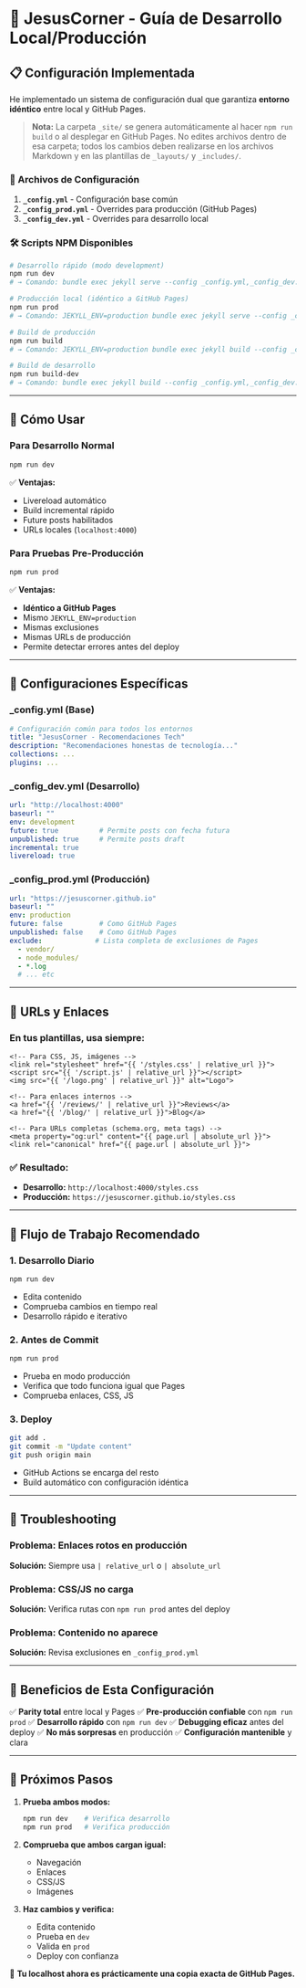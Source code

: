 # 🚀 JesusCorner - Guía de Desarrollo Local/Producción

## 📋 Configuración Implementada

He implementado un sistema de configuración dual que garantiza **entorno idéntico** entre local y GitHub Pages.

> **Nota:** La carpeta `_site/` se genera automáticamente al hacer `npm run build` o al desplegar en GitHub Pages. No edites archivos dentro de esa carpeta; todos los cambios deben realizarse en los archivos Markdown y en las plantillas de `_layouts/` y `_includes/`.

### 📁 Archivos de Configuración

1. **`_config.yml`** - Configuración base común
2. **`_config_prod.yml`** - Overrides para producción (GitHub Pages)
3. **`_config_dev.yml`** - Overrides para desarrollo local

### 🛠️ Scripts NPM Disponibles

```bash
# Desarrollo rápido (modo development)
npm run dev
# → Comando: bundle exec jekyll serve --config _config.yml,_config_dev.yml --incremental --livereload

# Producción local (idéntico a GitHub Pages)
npm run prod
# → Comando: JEKYLL_ENV=production bundle exec jekyll serve --config _config.yml,_config_prod.yml --incremental

# Build de producción
npm run build
# → Comando: JEKYLL_ENV=production bundle exec jekyll build --config _config.yml,_config_prod.yml

# Build de desarrollo
npm run build-dev
# → Comando: bundle exec jekyll build --config _config.yml,_config_dev.yml
```

---

## 🎯 Cómo Usar

### Para Desarrollo Normal
```bash
npm run dev
```
✅ **Ventajas:**
- Livereload automático
- Build incremental rápido
- Future posts habilitados
- URLs locales (`localhost:4000`)

### Para Pruebas Pre-Producción
```bash
npm run prod
```
✅ **Ventajas:**
- **Idéntico a GitHub Pages**
- Mismo `JEKYLL_ENV=production`
- Mismas exclusiones
- Mismas URLs de producción
- Permite detectar errores antes del deploy

---

## 🔧 Configuraciones Específicas

### _config.yml (Base)
```yaml
# Configuración común para todos los entornos
title: "JesusCorner - Recomendaciones Tech"
description: "Recomendaciones honestas de tecnología..."
collections: ...
plugins: ...
```

### _config_dev.yml (Desarrollo)
```yaml
url: "http://localhost:4000"
baseurl: ""
env: development
future: true          # Permite posts con fecha futura
unpublished: true     # Permite posts draft
incremental: true
livereload: true
```

### _config_prod.yml (Producción)
```yaml
url: "https://jesuscorner.github.io"
baseurl: ""
env: production
future: false         # Como GitHub Pages
unpublished: false    # Como GitHub Pages
exclude:             # Lista completa de exclusiones de Pages
  - vendor/
  - node_modules/
  - *.log
  # ... etc
```

---

## 🔗 URLs y Enlaces

### En tus plantillas, usa siempre:

```liquid
<!-- Para CSS, JS, imágenes -->
<link rel="stylesheet" href="{{ '/styles.css' | relative_url }}">
<script src="{{ '/script.js' | relative_url }}"></script>
<img src="{{ '/logo.png' | relative_url }}" alt="Logo">

<!-- Para enlaces internos -->
<a href="{{ '/reviews/' | relative_url }}">Reviews</a>
<a href="{{ '/blog/' | relative_url }}">Blog</a>

<!-- Para URLs completas (schema.org, meta tags) -->
<meta property="og:url" content="{{ page.url | absolute_url }}">
<link rel="canonical" href="{{ page.url | absolute_url }}">
```

### ✅ Resultado:
- **Desarrollo:** `http://localhost:4000/styles.css`
- **Producción:** `https://jesuscorner.github.io/styles.css`

---

## 🧪 Flujo de Trabajo Recomendado

### 1. Desarrollo Diario
```bash
npm run dev
```
- Edita contenido
- Comprueba cambios en tiempo real
- Desarrollo rápido e iterativo

### 2. Antes de Commit
```bash
npm run prod
```
- Prueba en modo producción
- Verifica que todo funciona igual que Pages
- Comprueba enlaces, CSS, JS

### 3. Deploy
```bash
git add .
git commit -m "Update content"
git push origin main
```
- GitHub Actions se encarga del resto
- Build automático con configuración idéntica

---

## 🚨 Troubleshooting

### Problema: Enlaces rotos en producción
**Solución:** Siempre usa `| relative_url` o `| absolute_url`

### Problema: CSS/JS no carga
**Solución:** Verifica rutas con `npm run prod` antes del deploy

### Problema: Contenido no aparece
**Solución:** Revisa exclusiones en `_config_prod.yml`

---

## 🎉 Beneficios de Esta Configuración

✅ **Parity total** entre local y Pages
✅ **Pre-producción confiable** con `npm run prod`
✅ **Desarrollo rápido** con `npm run dev`
✅ **Debugging eficaz** antes del deploy
✅ **No más sorpresas** en producción
✅ **Configuración mantenible** y clara

---

## 📝 Próximos Pasos

1. **Prueba ambos modos:**
   ```bash
   npm run dev    # Verifica desarrollo
   npm run prod   # Verifica producción
   ```

2. **Comprueba que ambos cargan igual:**
   - Navegación
   - Enlaces
   - CSS/JS
   - Imágenes

3. **Haz cambios y verifica:**
   - Edita contenido
   - Prueba en `dev`
   - Valida en `prod`
   - Deploy con confianza

🎯 **Tu localhost ahora es prácticamente una copia exacta de GitHub Pages.**
